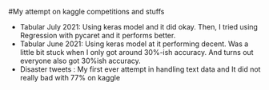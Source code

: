 #My attempt on kaggle competitions and stuffs

* Tabular July 2021: Using keras model and it did okay. Then, I tried using Regression with pycaret and it performs better.
* Tabular June 2021: Using keras model at it performing decent. Was a little bit stuck when I only got around 30%-ish accuracy. And turns out everyone also got 30%ish accuracy.
* Disaster tweets : My first ever attempt in handling text data and It did not really bad with 77% on kaggle
